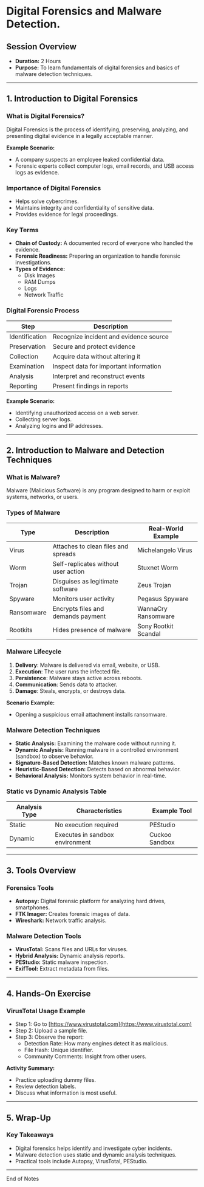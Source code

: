 # Digital Forensics and Malware Detection.

## Session Overview
- **Duration:** 2 Hours
- **Purpose:** To learn fundamentals of digital forensics and basics of malware detection techniques.

---

## 1. Introduction to Digital Forensics

### What is Digital Forensics?
Digital Forensics is the process of identifying, preserving, analyzing, and presenting digital evidence in a legally acceptable manner.

**Example Scenario:**
- A company suspects an employee leaked confidential data.
- Forensic experts collect computer logs, email records, and USB access logs as evidence.

### Importance of Digital Forensics
- Helps solve cybercrimes.
- Maintains integrity and confidentiality of sensitive data.
- Provides evidence for legal proceedings.

### Key Terms
- **Chain of Custody:** A documented record of everyone who handled the evidence.
- **Forensic Readiness:** Preparing an organization to handle forensic investigations.
- **Types of Evidence:**
  - Disk Images
  - RAM Dumps
  - Logs
  - Network Traffic

### Digital Forensic Process

| Step          | Description                          |
|---------------|--------------------------------------|
| Identification| Recognize incident and evidence source |
| Preservation  | Secure and protect evidence          |
| Collection    | Acquire data without altering it     |
| Examination   | Inspect data for important information |
| Analysis      | Interpret and reconstruct events     |
| Reporting     | Present findings in reports          |

**Example Scenario:**
- Identifying unauthorized access on a web server.
- Collecting server logs.
- Analyzing logins and IP addresses.

---

## 2. Introduction to Malware and Detection Techniques

### What is Malware?
Malware (Malicious Software) is any program designed to harm or exploit systems, networks, or users.

### Types of Malware

| Type      | Description                           | Real-World Example        |
|-----------|---------------------------------------|--------------------------|
| Virus     | Attaches to clean files and spreads   | Michelangelo Virus       |
| Worm      | Self-replicates without user action   | Stuxnet Worm             |
| Trojan    | Disguises as legitimate software      | Zeus Trojan              |
| Spyware   | Monitors user activity                | Pegasus Spyware          |
| Ransomware| Encrypts files and demands payment    | WannaCry Ransomware      |
| Rootkits  | Hides presence of malware             | Sony Rootkit Scandal     |

### Malware Lifecycle
1. **Delivery**: Malware is delivered via email, website, or USB.
2. **Execution**: The user runs the infected file.
3. **Persistence**: Malware stays active across reboots.
4. **Communication**: Sends data to attacker.
5. **Damage**: Steals, encrypts, or destroys data.

**Scenario Example:**
- Opening a suspicious email attachment installs ransomware.

### Malware Detection Techniques
- **Static Analysis:** Examining the malware code without running it.
- **Dynamic Analysis:** Running malware in a controlled environment (sandbox) to observe behavior.
- **Signature-Based Detection:** Matches known malware patterns.
- **Heuristic-Based Detection:** Detects based on abnormal behavior.
- **Behavioral Analysis:** Monitors system behavior in real-time.

### Static vs Dynamic Analysis Table

| Analysis Type | Characteristics                  | Example Tool    |
|---------------|---------------------------------|-----------------|
| Static        | No execution required            | PEStudio        |
| Dynamic       | Executes in sandbox environment  | Cuckoo Sandbox  |

---

## 3. Tools Overview

### Forensics Tools
- **Autopsy:** Digital forensic platform for analyzing hard drives, smartphones.
- **FTK Imager:** Creates forensic images of data.
- **Wireshark:** Network traffic analysis.

### Malware Detection Tools
- **VirusTotal:** Scans files and URLs for viruses.
- **Hybrid Analysis:** Dynamic analysis reports.
- **PEStudio:** Static malware inspection.
- **ExifTool:** Extract metadata from files.

---

## 4. Hands-On Exercise

### VirusTotal Usage Example
- Step 1: Go to [https://www.virustotal.com](https://www.virustotal.com)
- Step 2: Upload a sample file.
- Step 3: Observe the report:
  - Detection Rate: How many engines detect it as malicious.
  - File Hash: Unique identifier.
  - Community Comments: Insight from other users.

**Activity Summary:**
- Practice uploading dummy files.
- Review detection labels.
- Discuss what information is most useful.

---

## 5. Wrap-Up

### Key Takeaways
- Digital forensics helps identify and investigate cyber incidents.
- Malware detection uses static and dynamic analysis techniques.
- Practical tools include Autopsy, VirusTotal, PEStudio.

---

End of Notes
